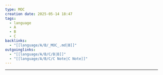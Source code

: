 ```yaml
---
type: MOC
creation date: 2025-05-14 18:47
tags:
  - language
  - A
  - B
  - C
backlinks:
  - "[[language/A/B/_MOC_.md|B]]"
outgoinglinks:
  - "[[language/A/B/C/B|B]]"
  - "[[language/A/B/C/C Note|C Note]]"
---
```

---